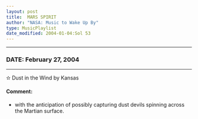 ```yaml
---
layout: post
title:  MARS SPIRIT
author: "NASA: Music to Wake Up By"
type: MusicPlaylist
date_modified: 2004-01-04:Sol 53
---
```


----
### DATE: February 27, 2004
----
✫ Dust in the Wind by Kansas

#### Comment:
* with the anticipation of possibly capturing dust devils spinning across the Martian surface.
